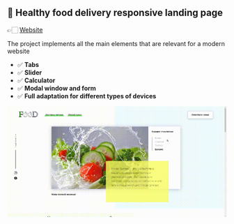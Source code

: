 ## 🥦 Healthy food delivery responsive landing page
👉🏻 [Website](https://xartv.github.io/foodTestProject/src/)

The project implements all the main elements that are relevant for a modern website
* ✅ __Tabs__
* ✅ __Slider__ 
* ✅ __Calculator__ 
* ✅ __Modal window and form__
* ✅ __Full adaptation for different types of devices__

![slider](src/img/readme/preview.gif)